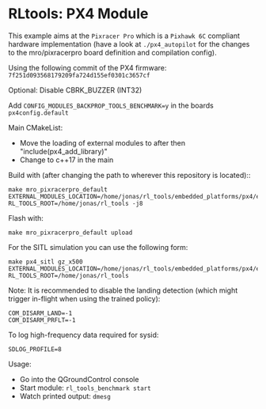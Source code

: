 # RLtools: PX4 Module

This example aims at the `Pixracer Pro` which is a `Pixhawk 6C` compliant hardware implementation (have a look at `./px4_autopilot` for the changes to the mro/pixracerpro board definition and compilation config).

Using the following commit of the PX4 firmware: `7f251d093568179209fa724d155ef0301c3657cf`

Optional: Disable CBRK_BUZZER (INT32)

Add `CONFIG_MODULES_BACKPROP_TOOLS_BENCHMARK=y` in the boards `px4config.default`

Main CMakeList:
- Move the loading of external modules to after then "include(px4_add_library)"
- Change to c++17 in the main

Build with (after changing the path to wherever this repository is located)::
```
make mro_pixracerpro_default EXTERNAL_MODULES_LOCATION=/home/jonas/rl_tools/embedded_platforms/px4/external_modules RL_TOOLS_ROOT=/home/jonas/rl_tools -j8
```
Flash with:
```
make mro_pixracerpro_default upload
```


For the SITL simulation you can use the following form:

```
make px4_sitl gz_x500 EXTERNAL_MODULES_LOCATION=/home/jonas/rl_tools/embedded_platforms/px4/external_modules RL_TOOLS_ROOT=/home/jonas/rl_tools
```

Note: It is recommended to disable the landing detection (which might trigger in-flight when using the trained policy):
```
COM_DISARM_LAND=-1
COM_DISARM_PRFLT=-1
```
To log high-frequency data required for sysid:
```
SDLOG_PROFILE=8
```


Usage:
- Go into the QGroundControl console
- Start module: `rl_tools_benchmark start`
- Watch printed output: `dmesg`
